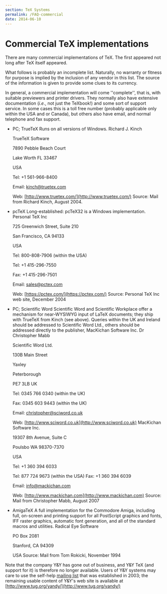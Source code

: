 ```yaml
---
section: TeX Systems
permalink: /FAQ-commercial
date: 2014-06-10
---
```


# Commercial TeX implementations

There are many commercial implementations of TeX. The first
appeared not long after TeX itself appeared.

What follows is probably an incomplete list.  Naturally, no warranty or
fitness for purpose is implied by the inclusion of any vendor in this
list.  The source of the information is given to provide some clues to
its currency.

In general, a commercial implementation will come ''complete'', that is,
with suitable previewers and printer drivers.  They normally also have
extensive documentation (_i.e_., not just the TeXbook!) and some
sort of support service.  In some cases this is a toll free number
(probably applicable only within the USA and or Canada), but others
also have email, and normal telephone and fax support.

- PC; TrueTeX Runs on all versions of Windows.
    Richard J. Kinch

    TrueTeX Software

    7890 Pebble Beach Court

    Lake Worth FL 33467

    USA

    Tel: +1 561-966-8400

    Email: <a href="mailto:kinch@truetex.com">kinch@truetex.com</a>

    Web: [http://www.truetex.com/](http://www.truetex.com/)
  Source: Mail from Richard Kinch, August 2004.
- pcTeX Long-established: pcTeX32 is a Windows implementation.
    Personal TeX Inc

    725 Greenwich Street, Suite 210 

    San Francisco, CA 94133

    USA

    Tel: 800-808-7906 (within the USA)

    Tel: +1 415-296-7550

    Fax: +1 415-296-7501

    Email: <a href="mailto:sales@pctex.com">sales@pctex.com</a>

    Web: [https://pctex.com/](https://pctex.com/)
  Source: Personal TeX Inc web site, December 2004
- PC; Scientific Word Scientific Word and Scientific Workplace
  offer a mechanism for near-WYSIWYG input of LaTeX documents; they
  ship with TrueTeX from Kinch (see above).  Queries within the UK
  and Ireland should be addressed to Scientific Word Ltd., others should be
  addressed directly to the publisher, MacKichan Software Inc.
    Dr Christopher Mabb

    Scientific Word Ltd.

    130B Main Street

    Yaxley

    Peterborough

    PE7 3LB
    UK

    Tel: 0345 766 0340 (within the UK) 

    Fax: 0345 603 9443 (within the UK) 

    Email: <a href="mailto:christopher@sciword.co.uk">christopher@sciword.co.uk</a> 

    Web: [http://www.sciword.co.uk](http://www.sciword.co.uk)
    MacKichan Software Inc.

    19307 8th Avenue, Suite C

    Poulsbo WA 98370-7370

    USA

    Tel: +1 360 394 6033

    Tel: 877 724 9673 (within the USA)
    Fax: +1  360 394 6039

    Email: <a href="mailto:info@mackichan.com">info@mackichan.com</a>

    Web: [http://www.mackichan.com](http://www.mackichan.com)
  Source: Mail from Christopher Mabb, August 2007
- AmigaTeX A full implementation for the Commodore Amiga,
  including full, on-screen and printing support for all PostScript
  graphics and fonts, IFF raster graphics, automatic font generation,
  and all of the standard macros and utilities.
    Radical Eye Software

    PO Box 2081

    Stanford, CA 94309

    USA
  Source: Mail from Tom Rokicki, November 1994

Note that the company Y&Y has gone out of business, and Y&Y
TeX (and support for it) is therefore no longer available.  Users
of Y&Y systems may care to use the self-help
[mailing list](http://tug.org/pipermail/yandytex/)
that was established in 2003; the remaining usable content of
Y&Y's web site is available at
[http://www.tug.org/yandy/](http://www.tug.org/yandy/)

